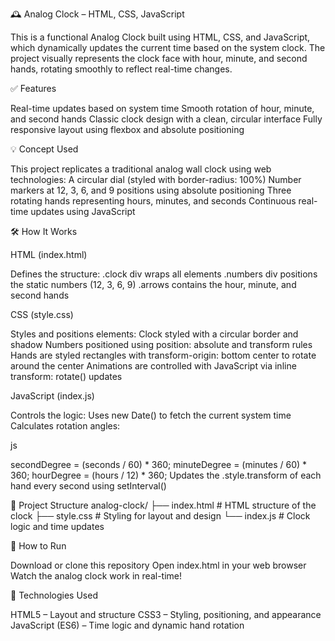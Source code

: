 🕰️ Analog Clock – HTML, CSS, JavaScript

This is a functional Analog Clock built using HTML, CSS, and JavaScript, which dynamically updates the current time based on the system clock. The project visually represents the clock face with hour, minute, and second hands, rotating smoothly to reflect real-time changes.

✅ Features

Real-time updates based on system time
Smooth rotation of hour, minute, and second hands
Classic clock design with a clean, circular interface
Fully responsive layout using flexbox and absolute positioning

💡 Concept Used

This project replicates a traditional analog wall clock using web technologies:
A circular dial (styled with border-radius: 100%)
Number markers at 12, 3, 6, and 9 positions using absolute positioning
Three rotating hands representing hours, minutes, and seconds
Continuous real-time updates using JavaScript

🛠️ How It Works

HTML (index.html)

Defines the structure:
.clock div wraps all elements
.numbers div positions the static numbers (12, 3, 6, 9)
.arrows contains the hour, minute, and second hands

CSS (style.css)

Styles and positions elements:
Clock styled with a circular border and shadow
Numbers positioned using position: absolute and transform rules
Hands are styled rectangles with transform-origin: bottom center to rotate around the center
Animations are controlled with JavaScript via inline transform: rotate() updates

JavaScript (index.js)

Controls the logic:
Uses new Date() to fetch the current system time
Calculates rotation angles:

js

secondDegree = (seconds / 60) * 360;
minuteDegree = (minutes / 60) * 360;
hourDegree = (hours / 12) * 360;
Updates the .style.transform of each hand every second using setInterval()

📁 Project Structure
analog-clock/
├── index.html     # HTML structure of the clock
├── style.css      # Styling for layout and design
└── index.js       # Clock logic and time updates

🚀 How to Run

Download or clone this repository
Open index.html in your web browser
Watch the analog clock work in real-time!

🧠 Technologies Used

HTML5 – Layout and structure
CSS3 – Styling, positioning, and appearance
JavaScript (ES6) – Time logic and dynamic hand rotation
